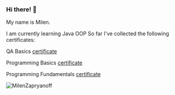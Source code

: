 ### Hi there! 👋
My name is Milen.

I am currently learning Java OOP
So far I've collected the following certificates:

  QA Basics [certificate](https://softuni.bg/certificates/details/154179/702bd4b4)

  Programming Basics [certificate](https://softuni.bg/certificates/details/140089/040083a4)
  
  Programming Fundamentals [certificate](https://softuni.bg/certificates/details/148552/7e09709b)
  
  
  
<p>&nbsp;<img align="left" src="https://github-readme-stats.vercel.app/api?username=MilenZapryanoff&show_icons=true&locale=en" alt="MilenZapryanoff" /></p>
